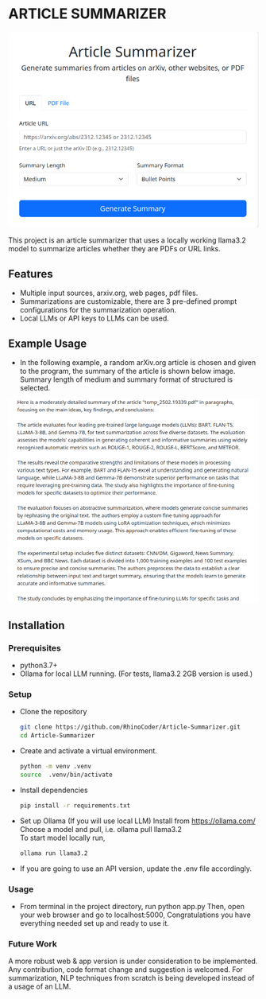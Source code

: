 # ARTICLE SUMMARIZER

![project-image.png](Images%20of%20Project/project-image.png)


This project is an article summarizer that uses a locally working llama3.2 model
to summarize articles whether they are PDFs or URL links.

## Features
- Multiple input sources, arxiv.org, web pages, pdf files.
- Summarizations are customizable, there are 3 pre-defined prompt configurations for the summarization operation.
- Local LLMs or API keys to LLMs can be used.

## Example Usage
- In the following example, a random arXiv.org article is chosen and given to the program, the summary of the article is shown below image. Summary length of medium and summary format of structured is selected.


![example-output.png](Images%20of%20Project/example-output.png)


## Installation

### Prerequisites
- python3.7+
- Ollama for local LLM running. (For tests, llama3.2  2GB version is used.)

### Setup
- Clone the repository
    ```bash
    git clone https://github.com/RhinoCoder/Article-Summarizer.git
    cd Article-Summarizer

- Create and activate a virtual environment.
  ```bash
  python -m venv .venv
  source  .venv/bin/activate

- Install dependencies
   ```bash 
   pip install -r requirements.txt
- Set up Ollama (If you will use local LLM)
  Install from https://ollama.com/
  Choose a model and pull, i.e. ollama pull llama3.2  
  To start model locally run,  
  ```bash
  ollama run llama3.2
  
- If you are going to use an API version, update the .env file accordingly.

### Usage
- From terminal in the project directory, run
    python app.py
Then, open your web browser and go to localhost:5000,
Congratulations you have everything needed set up and ready to use it.

### Future Work
A more robust web & app version is under consideration to be implemented.
Any contribution, code format change and suggestion is welcomed.
For summarization, NLP techniques from scratch is being developed instead of a usage of an LLM.
